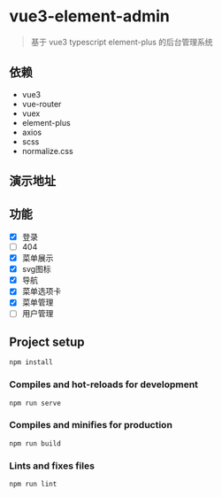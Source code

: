 # vue3-element-admin
> 基于 vue3 typescript element-plus 的后台管理系统

## 依赖
- vue3
- vue-router
- vuex
- element-plus
- axios
- scss
- normalize.css

## 演示地址

## 功能
- [x] 登录
- [ ] 404
- [x] 菜单展示
- [x] svg图标
- [x] 导航
- [x] 菜单选项卡
- [x] 菜单管理
- [ ] 用户管理
## Project setup
```
npm install
```

### Compiles and hot-reloads for development
```
npm run serve
```

### Compiles and minifies for production
```
npm run build
```

### Lints and fixes files
```
npm run lint
```
